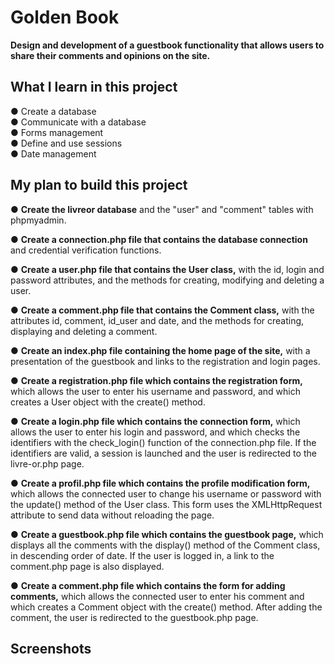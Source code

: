 # Golden Book
<b> Design and development of a guestbook functionality that allows users to share their comments and opinions on the site. </b>

## What I learn in this project
● Create a database <br>
● Communicate with a database <br>
● Forms management <br>
● Define and use sessions <br>
● Date management

## My plan to build this project
● <b>Create the livreor database</b> and the "user" and "comment" tables with phpmyadmin</b>. <br>

● <b>Create a connection.php file that contains the database connection</b> and credential verification functions. <br>

● <b>Create a user.php file that contains the User class,</b> with the id, login and password attributes, and the methods for creating, modifying and deleting a user. <br>

● <b>Create a comment.php file that contains the Comment class,</b> with the attributes id, comment, id_user and date, and the methods for creating, displaying and deleting a comment. <br>

● <b>Create an index.php file containing the home page of the site,</b> with a presentation of the guestbook and links to the registration and login pages. <br>

● <b>Create a registration.php file which contains the registration form,</b> which allows the user to enter his username and password, and which creates a User object with the create() method. <br>

● <b>Create a login.php file which contains the connection form,</b> which allows the user to enter his login and password, and which checks the identifiers with the check_login() function of the connection.php file. If the identifiers are valid, a session is launched and the user is redirected to the livre-or.php page. <br>

● <b>Create a profil.php file which contains the profile modification form,</b> which allows the connected user to change his username or password with the update() method of the User class. This form uses the XMLHttpRequest attribute to send data without reloading the page. <br>

● <b>Create a guestbook.php file which contains the guestbook page,</b> which displays all the comments with the display() method of the Comment class, in descending order of date. If the user is logged in, a link to the comment.php page is also displayed. <br>

● <b>Create a comment.php file which contains the form for adding comments,</b> which allows the connected user to enter his comment and which creates a Comment object with the create() method. After adding the comment, the user is redirected to the guestbook.php page. <br>

## Screenshots

